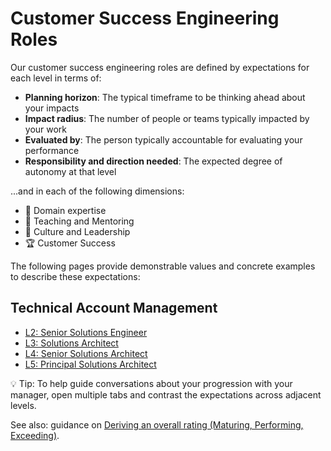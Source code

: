 # Customer Success Engineering Roles

Our customer success engineering roles are defined by expectations for each level in terms of:

- **Planning horizon**: The typical timeframe to be thinking ahead about your impacts
- **Impact radius**: The number of people or teams typically impacted by your work
- **Evaluated by**: The person typically accountable for evaluating your performance
- **Responsibility and direction needed**: The expected degree of autonomy at that level

...and in each of the following dimensions:

- 🦉 Domain expertise
- 🌱 Teaching and Mentoring
- 🧭 Culture and Leadership
- 🏆 Customer Success

The following pages provide demonstrable values and concrete examples to describe these expectations:

## Technical Account Management

- [L2: Senior Solutions Engineer](Technical-Account-Managment/L2-Senior-Solutions-Engineer-TAM.md)
- [L3: Solutions Architect](Technical-Account-Managment/L3-Solutions-Architect-TAM.md)
- [L4: Senior Solutions Architect](Technical-Account-Managment/L4-Senior-Solutions-Architect-TAM.md)
- [L5: Principal Solutions Architect](Technical-Account-Managment/L5-Principal-Solutions-Architect-TAM.md)

💡 Tip: To help guide conversations about your progression with your manager, open multiple tabs and contrast the expectations across adjacent levels.

See also: guidance on [Deriving an overall rating (Maturing, Performing, Exceeding)](Overall-Ratings.md).
